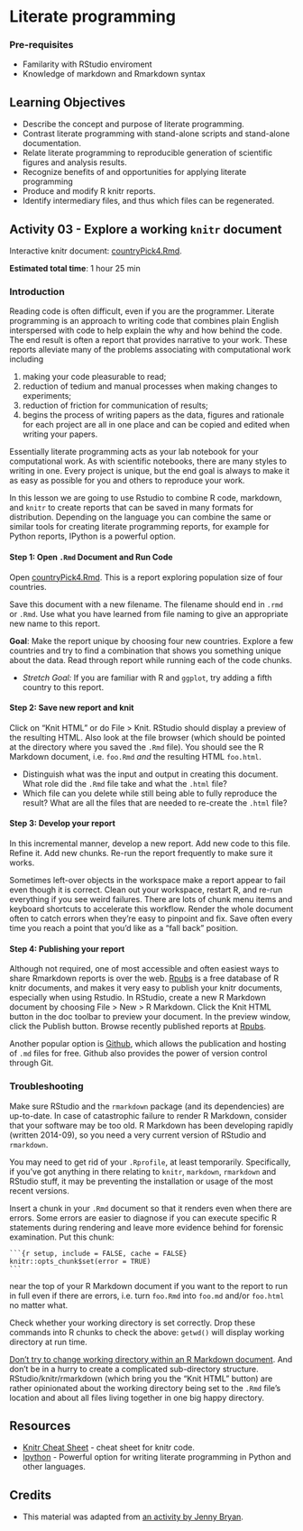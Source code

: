 # Literate programming 

### Pre-requisites
- Familarity with RStudio enviroment
- Knowledge of markdown and Rmarkdown syntax

## Learning Objectives

* Describe the concept and purpose of literate programming.
* Contrast literate programming with stand-alone scripts and
  stand-alone documentation.
* Relate literate programming to reproducible generation of scientific
  figures and analysis results.
* Recognize benefits of and opportunities for applying literate
  programming 
* Produce and modify R knitr reports.
* Identify intermediary files, and thus which files can be regenerated.

## Activity 03 - Explore a working `knitr` document

Interactive knitr document: [countryPick4.Rmd](files/lit-prog/countryPick4.Rmd).

**Estimated total time**: 1 hour 25 min

### Introduction

Reading code is often difficult, even if you are the programmer.
Literate programming is an approach to writing code that combines
plain English interspersed with code to help explain the why and how
behind the code. The end result is often a report that provides
narrative to your work. These reports alleviate many of the problems
associating with computational work including
1. making your code pleasurable to read;
2. reduction of tedium and manual processes when making changes to
   experiments;
3. reduction of friction for communication of results;
4. begins the process of writing papers as the data, figures and
   rationale for each project are all in one place and can be copied
   and edited when writing your papers.

Essentially literate programming acts as your lab notebook for your
computational work. As with scientific notebooks, there are many
styles to writing in one. Every project is unique, but the end goal is
always to make it as easy as possible for you and others to reproduce
your work.

In this lesson we are going to use Rstudio to combine R code,
markdown, and `knitr` to create reports that can be saved in many
formats for distribution. Depending on the language you can combine
the same or similar tools for creating literate programming reports,
for example for Python reports, IPython is a powerful option.

#### Step 1: Open `.Rmd` Document and Run Code

Open [countryPick4.Rmd](files/lit-prog/countryPick4.rmd).  This is a
report exploring population size of four countries.

Save this document with a new filename. The filename should end in
`.rmd `or `.Rmd`. Use what you have learned from file naming to give
an appropriate new name to this report.

**Goal**: Make the report unique by choosing four new countries.
Explore a few countries and try to find a combination that shows you
something unique about the data. Read through report while running
each of the code chunks.

* _Stretch Goal:_ If you are familiar with R and `ggplot`, try adding a
  fifth country to this report.

#### Step 2: Save new report and knit

Click on “Knit HTML” or do File > Knit. RStudio should display a
preview of the resulting HTML. Also look at the file browser (which
should be pointed at the directory where you saved the `.Rmd` file).
You should see the R Markdown document, i.e. `foo.Rmd` _and_ the
resulting HTML `foo.html`.

* Distinguish what was the input and output in creating this
  document. What role did the `.Rmd` file take and what the `.html`
  file?
* Which file can you delete while still being able to fully
  reproduce the result? What are all the files that are needed to
  re-create the `.html` file?

#### Step 3: Develop your report

In this incremental manner, develop a new report. Add new code to this
file. Refine it. Add new chunks. Re-run the report frequently to make
sure it works.

Sometimes left-over objects in the workspace make a report appear to
fail even though it is correct. Clean out your workspace, restart R,
and re-run everything if you see weird failures. There are lots of
chunk menu items and keyboard shortcuts to accelerate this workflow.
Render the whole document often to catch errors when they’re easy to
pinpoint and fix. Save often every time you reach a point that you’d
like as a “fall back” position.

#### Step 4: Publishing your report

Although not required, one of most accessible and often easiest ways
to share Rmarkdown reports is over the web. [Rpubs](http://rpubs.com/)
is a free database of R knitr documents, and makes it very easy to
publish your knitr documents, especially when using Rstudio. In
RStudio, create a new R Markdown document by choosing File > New > R
Markdown. Click the Knit HTML button in the doc toolbar to preview
your document. In the preview window, click the Publish button. Browse
recently published reports at [Rpubs](http://rpubs.com/).

Another popular option is [Github](http://github.com), which allows
the publication and hosting of `.md` files for free. Github also
provides the power of version control through Git.

### Troubleshooting 

Make sure RStudio and the `rmarkdown` package (and its dependencies)
are up-to-date. In case of catastrophic failure to render R Markdown,
consider that your software may be too old. R Markdown has been
developing rapidly (written 2014-09), so you need a very current
version of RStudio and `rmarkdown`.

You may need to get rid of your `.Rprofile`, at least
temporarily. Specifically, if you’ve got anything in there relating to
`knitr`, `markdown`, `rmarkdown` and RStudio stuff, it may be
preventing the installation or usage of the most recent
versions.

Insert a chunk in your `.Rmd` document so that it renders even when
there are errors. Some errors are easier to diagnose if you can
execute specific R statements during rendering and leave more evidence
behind for forensic examination. Put this chunk:

    ```{r setup, include = FALSE, cache = FALSE}
    knitr::opts_chunk$set(error = TRUE)
    ```

near the top of your R Markdown document if you want to the report to
run in full even if there are errors, i.e. turn `foo.Rmd` into
`foo.md` and/or `foo.html` no matter what.

Check whether your working directory is set correctly. Drop these
commands into R chunks to check the above: `getwd()` will display
working directory at run time. 

[Don’t try to change working directory within an R Markdown document](https://github.com/yihui/knitr/blob/master/FAQ.md). And
don’t be in a hurry to create a complicated sub-directory
structure. RStudio/knitr/rmarkdown (which bring you the “Knit HTML”
button) are rather opinionated about the working directory being set
to the `.Rmd` file’s location and about all files living together in
one big happy directory. 

## Resources

* [Knitr Cheat Sheet] - cheat sheet for knitr code.
* [Ipython] - Powerful option for writing literate programming in
  Python and other languages.

## Credits

* This material was adapted from [an activity by Jenny Bryan](http://stat545-ubc.github.io/block007_first-use-rmarkdown.html).

[knitr Cheat Sheet]: http://cran.r-project.org/web/packages/knitr/vignettes/knitr-refcard.pdf
[Ipython]: http://ipython.org/notebook.html
